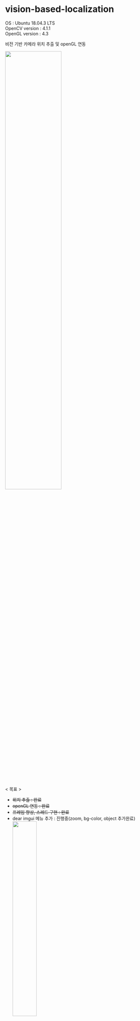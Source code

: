 # vision-based-localization
OS : Ubuntu 18.04.3 LTS  
OpenCV version : 4.1.1  
OpenGL version : 4.3  

비전 기반 카메라 위치 추출 및 openGL 연동

<img src="./_practice/img/result_object.gif" width="60%">

< 목표 >  
 - ~~위치 추출 : 완료~~  
 - ~~openGL 연동 : 완료~~  
 - ~~프레임 향상, 스레드 구현 : 완료~~  
 - dear imgui 메뉴 추가 : 진행중(zoom, bg-color, object 추가완료)  
   <img src="./_practice/img/add_menu.png" width="40%">
 - openGL 상 카메라 시점 변환
 - assimp 모델
 - 움직이는 object
 
 
----

#### Required Library
- assimp  
  <pre>$ sudo apt-get install libassimp-dev assimp-utils
  $ sudo apt-get install libxmu-dev libxi-dev</pre>

- glfw  
  <pre>$ sudo apt-get install libglfw3-dev libglfw3</pre>  

- glm  
  <pre>$ sudo apt install libglm-dev</pre>

----
  
### 1. ChArUco
1) make a charucoboard to calibrate  
   <code>
   g++ -o charucoboard charucoboard.cpp $(pkg-config opencv4 --cflags --libs)
   </code>  
   create <code>board.jpg</code>
2) calibrate  
   <code>
    $ g++ -o calibrate calibrate.cpp $(pkg-config opencv4 --cflags --libs)   
   </code>  
   press 'c' 5 or more times. 'ESC' to finish and calibrate.
   create <code>output.txt</code>

### 2. Build
1) In "KnuMakerViewer", <code>$ cmake CMakeLists.txt</code>
2) create <code>viewer</code> by <code>$ make</code> 

#### Error - 하드웨어 성능 차이
- GLSL 3.30 is not supported : In <code>./KnuMarkerViewer/shader/grid.vs</code>, change like this.  
  <pre>
  #version 130
  
  // ...
  in vec3 vertexPosition;
  in vec3 vertexColor;
  ...</pre>  
  In <code>./KnuMarkerViewer/shader/grid.fs</code>, change like this.
  <pre>
  #version 130
  ...</pre>

### 3. Run
1) <code> $./viewer </code>  
   default - marker ID : 0, threadMode : 0(= false), camera ID : 0  
2) <code> $./viewer (marker ID) </code>   
   <code> $./viewer (marker ID) (threadMode)</code>  
   <code> $./viewer (marker ID) (threadMode) (cameara ID)</code>   
   
   -> 프레임 향상을 위해 threadMode 활성화 시 <code>1</code> 입력   
   -> maker ID : imgui 메뉴로 통합 예정

### 4. Result 
  <img src="./_practice/img/result.png">
  
  - 2019.11.12_ 삼각형, 사각형 오브젝트 추가
  <img src="./_practice/img/result_object.gif">
  <img src="./_practice/img/result_object2.gif">  
  
----

